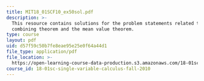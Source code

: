 ```yaml
---
title: MIT18_01SCF10_ex50sol.pdf
description: >-
  This resource contains solutions for the problem statements related to
  combining theorem and the mean value theorem.
type: course
layout: pdf
uid: d57f59c50b7fe8eae95e25e0f64a44d1
file_type: application/pdf
file_location: >-
  https://open-learning-course-data-production.s3.amazonaws.com/18-01sc-single-variable-calculus-fall-2010/d57f59c50b7fe8eae95e25e0f64a44d1_MIT18_01SCF10_ex50sol.pdf
course_id: 18-01sc-single-variable-calculus-fall-2010
---
```

